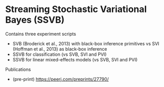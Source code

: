 # Streaming Stochastic Variational Bayes (SSVB)

Contains three experiment scripts 

- SVB (Broderick et al., 2013) with black-box inference primitives vs SVI (Hoffman et al., 2013) as black-box inference
- SSVB for classification (vs SVB, SVI and PVI)
- SSVB for linear mixed-effects models (vs SVB, SVI and PVI)

Publications
- (pre-print) https://peerj.com/preprints/27790/